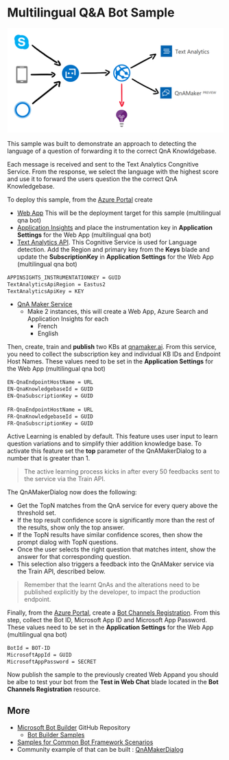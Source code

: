 ﻿# Multilingual Q&A Bot Sample

![sample diagram](./qna-sample-diagram.png)

This sample was built to demonstrate an approach to detecting the language of a question of forwarding it to the correct QnA Knowldgebase.

Each message is received and sent to the Text Analytics Congnitive Service. From the response, we select the language with the highest score and use it to forward the users question the the correct QnA Knowledgebase.


To deploy this sample, from the [Azure Portal](http://portal.azure.com) create 
- [Web App](https://docs.microsoft.com/en-us/azure/app-service/) This will be the deployment target for this sample (multilingual qna bot)
- [Application Insights](https://docs.microsoft.com/en-us/azure/application-insights/) and place the instrumentation key in **Application Settings** for the Web App (multilingual qna bot)
- [Text Analytics API](https://azure.microsoft.com/en-us/services/cognitive-services/text-analytics/). This Cognitive Service is used for Language detection. Add the Region and primary key from the **Keys** blade and update the **SubscriptionKey** in **Application Settings** for the Web App (multilingual qna bot)
```
APPINSIGHTS_INSTRUMENTATIONKEY = GUID
TextAnalyticsApiRegion = Eastus2
TextAnalyticsApiKey = KEY
```

- [QnA Maker Service](https://docs.microsoft.com/en-us/azure/cognitive-services/QnAMaker/Overview/overview)
	- Make 2 instances, this will create a Web App, Azure Search and Application Insights for each
		- French
		- English

Then, create, train and **publish** two KBs at [qnamaker.ai](https://qnamaker.ai/). 
From this service, you need to collect the subscription key and individual KB IDs and Endpoint Host Names. 
These values need to be set in the **Application Settings** for the Web App (multilingual qna bot)

```
EN-QnaEndpointHostName = URL
EN-QnaKnowledgebaseId = GUID
EN-QnaSubscriptionKey = GUID

FR-QnaEndpointHostName = URL
FR-QnaKnowledgebaseId = GUID
FR-QnaSubscriptionKey = GUID
```

Active Learning is enabled by default. This feature uses user input to learn question variations and to simplify thier addition knowledge base.
To activate this feature set the **top** parameter of the QnAMakerDialog to a number that is greater than 1.

> The active learning process kicks in after every 50 feedbacks sent to the service via the Train API. 

The QnAMakerDialog now does the following:
- Get the TopN matches from the QnA service for every query above the threshold set.
- If the top result confidence score is significantly more than the rest of the results, show only the top answer.
- If the TopN results have similar confidence scores, then show the prompt dialog with TopN questions.
- Once the user selects the right question that matches intent, show the answer for that corresponding question.
- This selection also triggers a feedback into the QnAMaker service via the Train API, described below. 

> Remember that the learnt QnAs and the alterations need to be published explicitly by the developer, to impact the production endpoint. 

Finally, from the [Azure Portal](http://portal.azure.com), create a [Bot Channels Registration](https://docs.microsoft.com/en-us/bot-framework/bot-service-quickstart-registration). From this step, collect the Bot ID, Microsoft App ID and Microsoft App Password.
These values need to be set in the **Application Settings** for the Web App (multilingual qna bot)

```
BotId = BOT-ID
MicrosoftAppId = GUID
MicrosoftAppPassword = SECRET
```

Now publish the sample to the previously created Web Appand you should be albe to test your bot from the **Test in Web Chat** blade located in the **Bot Channels Registration** resource.

## More
- [Microsoft Bot Builder](https://github.com/Microsoft/BotBuilder) GitHub Repository
  - [Bot Builder Samples](https://github.com/Microsoft/BotBuilder/tree/master/CSharp/Samples)
- [Samples for Common Bot Framework Scenarios](https://github.com/Microsoft/AzureBotServices-scenarios)
- Community example of that can be built : [QnAMakerDialog](https://github.com/garypretty/botframework/tree/master/QnAMakerDialog)
